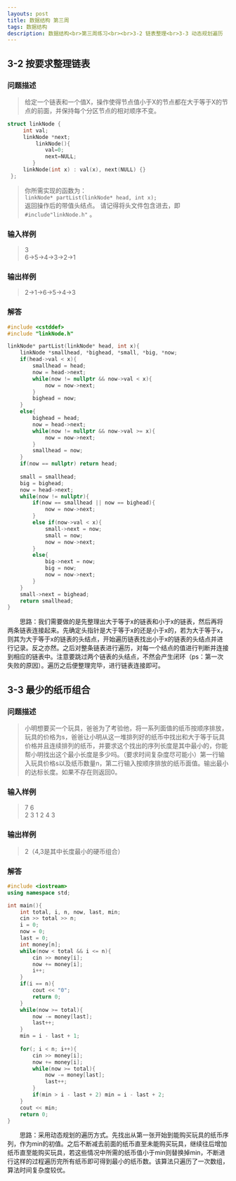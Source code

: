 ```yaml
---
layouts: post
title: 数据结构 第三周
tags: 数据结构
description: 数据结构<br>第三周练习<br><br>3-2 链表整理<br>3-3 动态规划遍历
---
```


## 3-2 按要求整理链表

### 问题描述
> 给定一个链表和一个值X，操作使得节点值小于X的节点都在大于等于X的节点的前面，并保持每个分区节点的相对顺序不变。
```cpp
struct linkNode {
     int val;
     linkNode *next;
         linkNode(){
            val=0;
            next=NULL;
        }
     linkNode(int x) : val(x), next(NULL) {}
 };
```
> 你所需实现的函数为：  
> `linkNode* partList(linkNode* head, int x);`  
> 返回操作后的带值头结点。 请记得将头文件包含进去，即 `#include"linkNode.h"` 。  

### 输入样例
> 3  
> 6->5->4->3->2->1  

### 输出样例
> 2->1->6->5->4->3  

### 解答
```cpp
#include <cstddef>
#include "linkNode.h"

linkNode* partList(linkNode* head, int x){
	linkNode *smallhead, *bighead, *small, *big, *now;
	if(head->val < x){
		smallhead = head;
		now = head->next;
		while(now != nullptr && now->val < x){
			now = now->next;
		}
		bighead = now;
	}
	else{
		bighead = head;
		now = head->next;
		while(now != nullptr && now->val >= x){
			now = now->next;
		}
		smallhead = now;
	}
	if(now == nullptr) return head;
	
	small = smallhead;
	big = bighead;
	now = head->next;
	while(now != nullptr){
		if(now == smallhead || now == bighead){
			now = now->next;
		}
		else if(now->val < x){
			small->next = now;
			small = now;
			now = now->next;
		}
		else{
			big->next = now;
			big = now;
			now = now->next;
		}
	}
	small->next = bighead;
	return smallhead;
}
```
&emsp;&emsp;思路：我们需要做的是先整理出大于等于x的链表和小于x的链表，然后再将两条链表连接起来。先确定头指针是大于等于x的还是小于x的，若为大于等于x，则其为大于等于x的链表的头结点，开始遍历链表找出小于x的链表的头结点并进行记录。反之亦然。之后对整条链表进行遍历，对每一个结点的值进行判断并连接到相应的链表中。注意要跳过两个链表的头结点，不然会产生闭环（ps：第一次失败的原因）。遍历之后便整理完毕，进行链表连接即可。

## 3-3 最少的纸币组合

### 问题描述
> 小明想要买一个玩具，爸爸为了考验他，将一系列面值的纸币按顺序排放，玩具的价格为s，爸爸让小明从这一堆排列好的纸币中找出和大于等于玩具价格并且连续排列的纸币，并要求这个找出的序列长度是其中最小的，你能帮小明找出这个最小长度是多少吗。（要求时间复杂度尽可能小）第一行输入玩具价格s以及纸币数量n，第二行输入按顺序排放的纸币面值。输出最小的达标长度。如果不存在则返回0。 

### 输入样例
> 7 6  
> 2 3 1 2 4 3  

### 输出样例
> 2（4,3是其中长度最小的硬币组合）

### 解答
```cpp
#include <iostream>
using namespace std;

int main(){
	int total, i, n, now, last, min;
	cin >> total >> n;
	i = 0;
	now = 0;
	last = 0;
	int money[n];
	while(now < total && i <= n){
		cin >> money[i];
		now += money[i];
		i++;
	}
	if(i == n){
		cout << "0";
		return 0;
	}
	while(now >= total){
		now -= money[last];
		last++;
	}
	min = i - last + 1;
	
	for(; i < n; i++){
		cin >> money[i];
		now += money[i];
		while(now >= total){
			now -= money[last];
			last++;
		}
		if(min > i - last + 2) min = i - last + 2;
	}
	cout << min;
	return 0;
}
```
&emsp;&emsp;思路：采用动态规划的遍历方式。先找出从第一张开始到能购买玩具的纸币序列，作为min的初值。之后不断减去前面的纸币直至未能购买玩具，继续往后增加纸币直至能购买玩具，若这些情况中所需的纸币值小于min则替换掉min，不断进行这样的过程遍历完所有纸币即可得到最小的纸币数。该算法只遍历了一次数组，算法时间复杂度较优。
